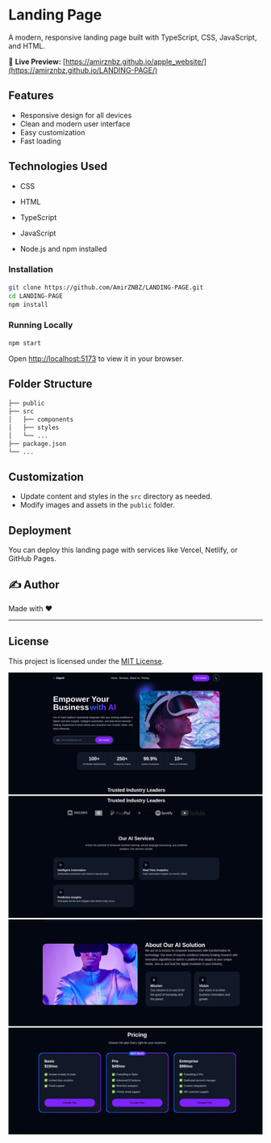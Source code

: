 # Landing Page

A modern, responsive landing page built with TypeScript, CSS, JavaScript, and HTML.

🔗 **Live Preview:** [https://amirznbz.github.io/apple_website/](https://amirznbz.github.io/LANDING-PAGE/)

## Features

- Responsive design for all devices
- Clean and modern user interface
- Easy customization
- Fast loading

## Technologies Used

- CSS
- HTML
- TypeScript
- JavaScript

- Node.js and npm installed

### Installation

```bash
git clone https://github.com/AmirZNBZ/LANDING-PAGE.git
cd LANDING-PAGE
npm install
```

### Running Locally

```bash
npm start
```

Open [http://localhost:5173](http://localhost:5173) to view it in your browser.

## Folder Structure

```
├── public
├── src
│   ├── components
│   ├── styles
│   └── ...
├── package.json
└── ...
```

## Customization

- Update content and styles in the `src` directory as needed.
- Modify images and assets in the `public` folder.

## Deployment

You can deploy this landing page with services like Vercel, Netlify, or GitHub Pages.

## ✍️ Author

Made with ❤️

---

## License

This project is licensed under the [MIT License](LICENSE).

![Preview](./public/assets/shots/1.png)
![Preview](./public/assets/shots/2.png)
![Preview](./public/assets/shots/3.png)
![Preview](./public/assets/shots/4.png)
